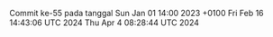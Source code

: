 Commit ke-55 pada tanggal Sun Jan 01 14:00 2023 +0100
Fri Feb 16 14:43:06 UTC 2024
Thu Apr  4 08:28:44 UTC 2024
